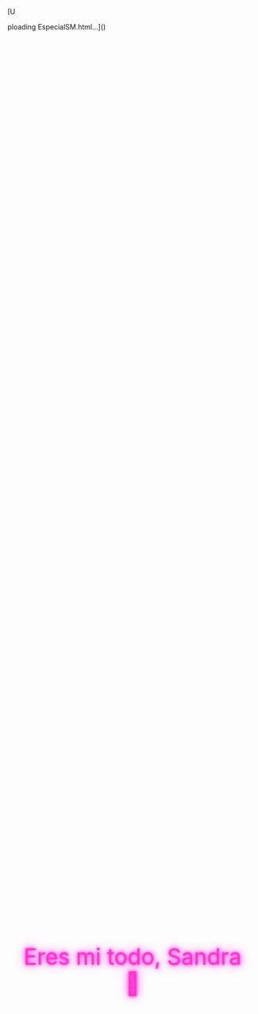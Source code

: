 [U<!crishack html>
<html lang="es">
<head>
  <meta charset="UTF-8" />
  <meta name="viewport" content="width=device-width, initial-scale=1.0" />
  <title>Te amo Sandra 💖</title>
  <style>
    @import url('https://fonts.googleapis.com/css2?family=Orbitron:wght@700&display=swap');

    html, body {
      margin: 0;
      padding: 0;
      overflow: hidden;
      height: 100%;
      background: #ffccdd;
      font-family: 'Orbitron', sans-serif;
      animation: fondo 15s infinite alternate;
    }

    @keyframes fondo {
      0% { background: #000; }
      100% { background: #ffccdd; }
    }

    #mensaje {
      position: absolute;
      top: 50%;
      left: 50%;
      transform: translate(-50%, -50%);
      color: #ff33cc;
      font-size: 2.8rem;
      text-align: center;
      text-shadow: 0 0 5px #ff33cc, 0 0 10px #ff66ff, 0 0 20px #ff33cc;
      z-index: 10;
      pointer-events: none;
    }

    .teamo {
      position: fixed;
      color: #ff33cc;
      font-weight: bold;
      font-size: 1.2rem;
      animation: caer 5s linear forwards;
      pointer-events: none;
      text-shadow: 0 0 4px #ff33cc, 0 0 8px #ff66ff;
    }

    @keyframes caer {
      0% { transform: translateY(-50px); opacity: 1; }
      100% { transform: translateY(110vh); opacity: 0; }
    }

    .textoFlotante {
      position: fixed;
      font-size: 1.8rem;
      color: #ff33cc;
      text-shadow: 0 0 8px #ff33cc, 0 0 15px #ff66ff;
      pointer-events: none;
      animation: flotar 2s ease-out forwards;
    }

    @keyframes flotar {
      0% { opacity: 1; transform: translateY(0) scale(1); }
      100% { opacity: 0; transform: translateY(-100px) scale(1.3); }
    }

    .corazon {
      position: fixed;
      width: 14px;
      height: 14px;
      background: red;
      transform: rotate(45deg);
      animation: explotar 1.2s ease-out forwards;
    }

    .corazon::before,
    .corazon::after {
      content: '';
      position: absolute;
      width: 14px;
      height: 14px;
      background: red;
      border-radius: 50%;
    }

    .corazon::before {
      top: -7px;
      left: 0;
    }

    .corazon::after {
      top: 0;
      left: -7px;
    }

    @keyframes explotar {
      to {
        transform: translate(var(--x), var(--y)) scale(0.5);
        opacity: 0;
      }
    }
  </style>
</head>
<body>

<div id="mensaje">Eres mi todo, Sandra 💖</div>

<script>
  const frases = [
    "Eres mi sol en días nublados ☀️", "Mi razón de sonreír 💖", "Te amo con el alma 💕",
    "Eres única 💎", "Contigo todo es mejor 🌈", "Mi princesa hermosa 👑", "Gracias por existir 🌟",
    "Eres el amor de mi vida 💞", "Siempre tú, mi todo ❤️", "Nunca dejes de brillar ✨",
    "Mi complemento perfecto 💑", "El destino nos unió 🌠", "Te amo hasta el infinito 🚀",
    "Cada segundo contigo vale oro 🕰️", "Eres magia pura 🪄", "Eres la melodía de mi vida 🎶",
    "Juntos, siempre 🌹", "Mi cielo, mi todo 🌌", "Tus ojos son mi paz 🥰", "Eres mi hogar 🏡",
    "No hay nadie como tú ❤️‍🔥", "Mi sueño hecho realidad 💫", "Tu sonrisa lo cura todo 🌷",
    "Te elijo mil veces más 💘", "Te amo sin medida 📏", "Mi corazón late por ti 💓",
    "Nuestro amor es eterno ⏳", "Me haces tan feliz 😍", "Mi locura favorita 🤪",
    "Cada día contigo es un regalo 🎁", "Gracias por tanto amor 💗",
    // ... agrega más si quieres
  ];

  let fraseIndex = 0;
  setInterval(() => {
    const mensaje = document.getElementById("mensaje");
    mensaje.textContent = frases[fraseIndex % frases.length];
    fraseIndex++;
  }, 5000);

  // Lluvia hacker de "Te amo"
  function crearTeAmoHacker() {
    const texto = document.createElement("div");
    texto.className = "teamo";
    texto.textContent = "Te amo";
    texto.style.left = Math.random() * window.innerWidth + "px";
    texto.style.top = "-30px";
    document.body.appendChild(texto);
    setTimeout(() => texto.remove(), 5000);
  }
  setInterval(crearTeAmoHacker, 150);

  // Al mover el dedo o mouse, crear textos flotantes
  let isDragging = false;
  let lastX = 0;
  let lastY = 0;

  function crearTextoFlotante(x, y) {
    lastX = x;
    lastY = y;

    const texto = document.createElement("div");
    texto.className = "textoFlotante";
    texto.textContent = "Te amo";
    texto.style.left = x + "px";
    texto.style.top = y + "px";
    document.body.appendChild(texto);

    setTimeout(() => texto.remove(), 2000);
  }

  function crearExplosion(x, y) {
    for (let i = 0; i < 10; i++) {
      const corazon = document.createElement("div");
      corazon.className = "corazon";
      corazon.style.left = x + "px";
      corazon.style.top = y + "px";

      const angle = Math.random() * Math.PI * 2;
      const distance = 60 + Math.random() * 30;
      corazon.style.setProperty("--x", `px`);
      corazon.style.setProperty("--y", `px`);

      document.body.appendChild(corazon);
      setTimeout(() => corazon.remove(), 1200);
    }
  }

  function onPointerDown(e) {
    isDragging = true;
    crearTextoFlotante(e.clientX, e.clientY);
  }

  function onPointerMove(e) {
    if (isDragging) {
      crearTextoFlotante(e.clientX, e.clientY);
    }
  }

  function onPointerUp() {
    isDragging = false;
    crearExplosion(lastX, lastY);
  }

  window.addEventListener("mousedown", onPointerDown);
  window.addEventListener("mousemove", onPointerMove);
  window.addEventListener("mouseup", onPointerUp);

  window.addEventListener("touchstart", e => {
    onPointerDown(e.touches[0]);
  }, { passive: true });

  window.addEventListener("touchmove", e => {
    onPointerMove(e.touches[0]);
  }, { passive: true });

  window.addEventListener("touchend", onPointerUp);
</script>
</body>
</html>ploading EspecialSM.html…]()
